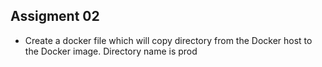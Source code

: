 ## Assigment 02
 - Create a docker file which will copy directory from the Docker host to the Docker image. Directory name is prod